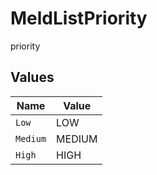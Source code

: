 # MeldListPriority

priority


## Values

| Name     | Value    |
| -------- | -------- |
| `Low`    | LOW      |
| `Medium` | MEDIUM   |
| `High`   | HIGH     |